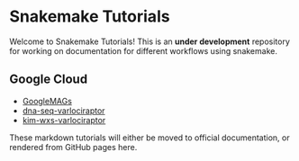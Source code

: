 # Snakemake Tutorials

Welcome to Snakemake Tutorials! This is an **under development** repository for
working on documentation for different workflows using snakemake.

## Google Cloud

 - [GoogleMAGs](GoogleMAGs)
 - [dna-seq-varlociraptor](dna-seq-varlociraptor)
 - [kim-wxs-varlociraptor](kim-wxs-varlociraptor)

These markdown tutorials will either be moved to official documentation, or 
rendered from GitHub pages here.
